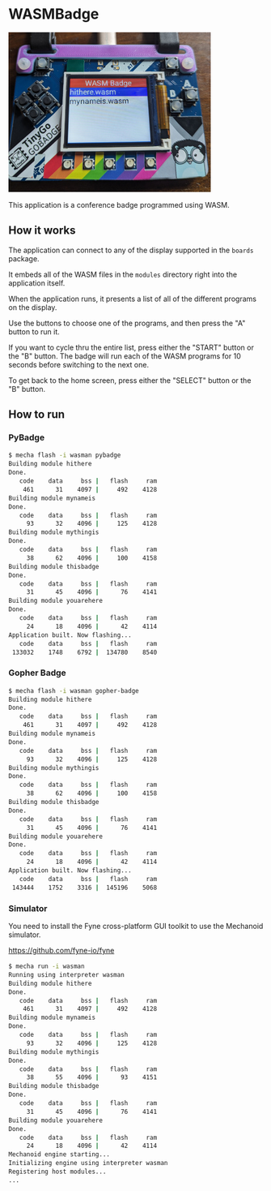# WASMBadge

![WASMBadge](../images/wasmbadge-pybadge.jpg)

This application is a conference badge programmed using WASM.

## How it works

The application can connect to any of the display supported in the `boards` package.

It embeds all of the WASM files in the `modules` directory right into the application itself.

When the application runs, it presents a list of all of the different programs on the display.

Use the buttons to choose one of the programs, and then press the "A" button to run it.

If you want to cycle thru the entire list, press either the "START" button or the "B" button. The badge will run each of the WASM programs for 10 seconds before switching to the next one.

To get back to the home screen, press either the "SELECT" button or the "B" button.

## How to run

### PyBadge

```bash
$ mecha flash -i wasman pybadge
Building module hithere
Done.
   code    data     bss |   flash     ram
    461      31    4097 |     492    4128
Building module mynameis
Done.
   code    data     bss |   flash     ram
     93      32    4096 |     125    4128
Building module mythingis
Done.
   code    data     bss |   flash     ram
     38      62    4096 |     100    4158
Building module thisbadge
Done.
   code    data     bss |   flash     ram
     31      45    4096 |      76    4141
Building module youarehere
Done.
   code    data     bss |   flash     ram
     24      18    4096 |      42    4114
Application built. Now flashing...
   code    data     bss |   flash     ram
 133032    1748    6792 |  134780    8540
```

### Gopher Badge

```bash
$ mecha flash -i wasman gopher-badge
Building module hithere
Done.
   code    data     bss |   flash     ram
    461      31    4097 |     492    4128
Building module mynameis
Done.
   code    data     bss |   flash     ram
     93      32    4096 |     125    4128
Building module mythingis
Done.
   code    data     bss |   flash     ram
     38      62    4096 |     100    4158
Building module thisbadge
Done.
   code    data     bss |   flash     ram
     31      45    4096 |      76    4141
Building module youarehere
Done.
   code    data     bss |   flash     ram
     24      18    4096 |      42    4114
Application built. Now flashing...
   code    data     bss |   flash     ram
 143444    1752    3316 |  145196    5068
```

### Simulator

You need to install the Fyne cross-platform GUI toolkit to use the Mechanoid simulator.

https://github.com/fyne-io/fyne


```bash
$ mecha run -i wasman
Running using interpreter wasman
Building module hithere
Done.
   code    data     bss |   flash     ram
    461      31    4097 |     492    4128
Building module mynameis
Done.
   code    data     bss |   flash     ram
     93      32    4096 |     125    4128
Building module mythingis
Done.
   code    data     bss |   flash     ram
     38      55    4096 |      93    4151
Building module thisbadge
Done.
   code    data     bss |   flash     ram
     31      45    4096 |      76    4141
Building module youarehere
Done.
   code    data     bss |   flash     ram
     24      18    4096 |      42    4114
Mechanoid engine starting...
Initializing engine using interpreter wasman
Registering host modules...
...
```